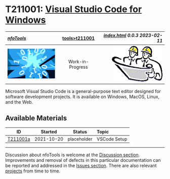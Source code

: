 <!-- index.md 0.0.3                 UTF-8                          2023-02-11
     ----1----|----2----|----3----|----4----|----5----|----6----|----7----|--*

                      VISUAL STUDIO CODE FOR WINDOWS
     -->

# T211001: [Visual Studio Code for Windows](.)

| ***[nfoTools](../../)*** | [tools](../)[>t211001](.) | ***[index.html](index.html) 0.0.3 2023-02-11*** |
| :--                |       :-:          | --: |
| ![nfotools](../../images/nfoWorks-2014-06-02-1702-LogoSmall.png) | Work-in-Progress | ![Hard Hat Area](../../images/hardhat-logo.gif) |

Microsoft Visual Studio Code is a general-purpose text editor designed for
software development projects.  It is available on Windows, MacOS, Linux, and
the Web.

## Available Materials

| **ID** | **Started** | **Status** | **Topic** |
|   :-:   |   :-:   |  :-:   |  :--  |
| [T211001a](T211001a/) | 2021-10-20 | placeholder | VSCode Setup |

----

Discussion about nfoTools is welcome at the
[Discussion section](https://github.com/orcmid/nfoTools/discussions).
Improvements and removal of defects in this particular documentation can be
reported and addressed in the
[Issues section](https://github.com/orcmid/nfoTools/issues).  There are also
relevant [projects](https://github.com/orcmid/nfoTools/projects?type=classic)
from time to time.

<!-- ----1----|----2----|----3----|----4----|----5----|----6----|----7----|--*

     0.0.3 2023-02-11T16:55Z Adjust for new subfolder organization
     0.0.2 2022-06-19T23:55Z Use preferred top header strip
     0.0.1 2021-10-23T19:23Z Introduce T211001c
     0.0.0 2021-10-20T21:00Z Clone from tools/index.md for boilerplate

               *** end of docs/tools/T211001/index.md ***
     -->
